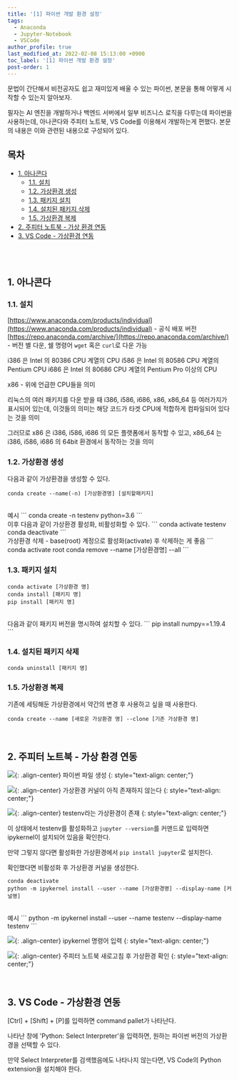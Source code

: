 ```yaml
---
title: '[1] 파이썬 개발 환경 설정'
tags:
  - Anaconda
  - Jupyter-Notebook
  - VSCode
author_profile: true
last_modified_at: 2022-02-08 15:13:00 +0900
toc_label: '[1] 파이썬 개발 환경 설정'
post-order: 1
---
```


문법이 간단해서 비전공자도 쉽고 재미있게 배울 수 있는 파이썬, 본문을 통해 어떻게 시작할 수 있는지 알아보자.

필자는 AI 엔진을 개발하거나 백엔드 서버에서 일부 비즈니스 로직을 다루는데 파이썬을 사용하는데, 아나콘다와 주피터 노트북, VS Code를 이용해서 개발하는게 편했다. 본문의 내용은 이와 관련된 내용으로 구성되어 있다.

## 목차
- [1. 아나콘다](#1-아나콘다)
  - [1.1. 설치](#11-설치)
  - [1.2. 가상환경 생성](#12-가상환경-생성)
  - [1.3. 패키지 설치](#13-패키지-설치)
  - [1.4. 설치된 패키지 삭제](#14-설치된-패키지-삭제)
  - [1.5. 가상환경 복제](#15-가상환경-복제)
- [2. 주피터 노트북 - 가상 환경 연동](#2-주피터-노트북---가상-환경-연동)
- [3. VS Code - 가상환경 연동](3-vs-code---가상환경-연동)

<br><br>

## 1. 아나콘다
### 1.1. 설치
[https://www.anaconda.com/products/individual](https://www.anaconda.com/products/individual) - 공식 배포 버전<br>
[https://repo.anaconda.com/archive/](https://repo.anaconda.com/archive/) - 버전 별 다운, 쉘 명령어 `wget` 혹은 `curl`로 다운 가능

<p>

i386 은 Intel 의 80386 CPU 계열의 CPU
i586 은 Intel 의 80586 CPU 계열의 Pentium CPU
i686 은 Intel 의 80686 CPU 계열의 Pentium Pro 이상의 CPU
</p>
<p>

x86  - 위에 언급한 CPU들을 의미
</p>
<p>

리눅스의 여러 패키지를 다운 받을 때 i386, i586, i686, x86, x86_64 등 여러가지가 표시되어 있는데, 이것들의 의미는 해당 코드가 타겟 CPU에 적합하게 컴파일되어 있다는 것을 의미
</p>
<p>

그러므로 x86 은 i386, i586, i686 의 모든 플랫폼에서 동작할 수 있고, x86_64 는 i386, i586, i686 의 64bit 환경에서 동작하는 것을 의미
</p>

### 1.2. 가상환경 생성
다음과 같이 가상환경을 생성할 수 있다.
```
conda create --name(-n) [가상환경명] [설치할패키지]
```
<br>
예시
```
conda create -n testenv python=3.6
```

<br>
이후 다음과 같이 가상환경 활성화, 비활성화할 수 있다.
```
conda activate testenv
conda deactivate
```

<br>
가상환경 삭제 - base(root) 계정으로 활성화(activate) 후 삭제하는 게 좋음
```
conda activate root
conda remove --name [가상환경명] --all
```

### 1.3. 패키지 설치
```
conda activate [가상환경 명]
conda install [패키지 명]
pip install [패키지 명]
```

<br>
다음과 같이 패키지 버전을 명시하여 설치할 수 있다.
```
pip install numpy==1.19.4
```


### 1.4. 설치된 패키지 삭제
```
conda uninstall [패키지 명]
```

### 1.5. 가상환경 복제
기존에 세팅해둔 가상환경에서 약간의 변경 후 사용하고 싶을 때 사용한다.
```
conda create --name [새로운 가상환경 명] --clone [기존 가상환경 명]
```

<br>

## 2. 주피터 노트북 - 가상 환경 연동

![](https://drive.google.com/uc?export=view&id=1FdSXpvQKyCVjyo5JKjEeqNqTCz7RaLVY){: .align-center}
파이썬 파일 생성
{: style="text-align: center;"}

![](https://drive.google.com/uc?export=view&id=1Z-Qq12cfMYxzpejDN9R4MvuoknsLfbQr){: .align-center}
가상환경 커널이 아직 존재하지 않는다
{: style="text-align: center;"}

![](https://drive.google.com/uc?export=view&id=1EEiCy2I6G3qhx8HQ5L7uDEPnPpgxCLqD){: .align-center}
testenv라는 가상환경이 존재
{: style="text-align: center;"}


이 상태에서 testenv를 활성화하고 `jupyter --version`를 커맨드로 입력하면 ipykernel이 설치되어 있음을 확인한다.


만약 그렇지 않다면 활성화한 가상환경에서 `pip install jupyter`로 설치한다.


확인했다면 비활성화 후 가상환경 커널을 생성한다.
```
conda deactivate
python -m ipykernel install --user --name [가상환경명] --display-name [커널명]
```

<br>
예시
```
python -m ipykernel install --user --name testenv --display-name testenv
```

![](https://drive.google.com/uc?export=view&id=1L2cEAmqzgJhX4aGE1bOBYjb4ef8W70yP){: .align-center}
ipykernel 명령어 입력
{: style="text-align: center;"}

![](https://drive.google.com/uc?export=view&id=1jvQqaTjcTknZVBo140tkSC01srO4EaUr){: .align-center}
주피터 노트북 새로고침 후 가상환경 확인
{: style="text-align: center;"}

<br>

## 3. VS Code - 가상환경 연동
[Ctrl] + [Shift] + [P]를 입력하면 command pallet가 나타난다.

나타난 창에 'Python: Select Interpreter'을 입력하면, 원하는 파이썬 버전의 가상환경을 선택할 수 있다.

만약 Select Interpreter를 검색했음에도 나타나지 않는다면, VS Code의 Python extension을 설치해야 한다.